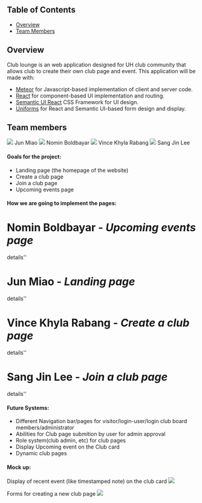 ## Table of Contents
* [Overview](#overview)
* [Team Members](#team-members)

## Overview
Club lounge is an web application designed for UH club community that allows club to create their own club page and event.
This application will be made with:

* [Meteor](https://www.meteor.com/) for Javascript-based implementation of client and server code.
* [React](https://reactjs.org/) for component-based UI implementation and routing.
* [Semantic UI React](https://react.semantic-ui.com/) CSS Framework for UI design.
* [Uniforms](https://uniforms.tools/) for React and Semantic UI-based form design and display.

## Team members
![](https://ca.slack-edge.com/TS7NRJMB7-USNL7176H-27f62c72d972-512)
Jun Miao
![](https://ca.slack-edge.com/TS7NRJMB7-USUE27546-7121d2b6c43a-512)
Nomin Boldbayar
![](https://ca.slack-edge.com/TS7NRJMB7-USSR330BG-e635f9b587c5-512)
Vince Khyla Rabang
![](https://ca.slack-edge.com/TS7NRJMB7-USQ5Z6B5M-74f034795f47-512)
Sang Jin Lee

#### Goals for the project:
* Landing page (the homepage of the website)
* Create a club page
* Join a club page
* Upcoming events page

#### How we are going to implement the pages:
# Nomin Boldbayar - *Upcoming events page*
details''
# Jun Miao - *Landing page*
details''
# Vince Khyla Rabang - *Create a club page*
details''
# Sang Jin Lee - *Join a club page*
details''

#### Future Systems:
* Different Navigation bar/pages for visitor/login-user/login club board members/administrator
* Abilities for Club page submition by user for admin approval
* Role system(club admin, etc) for club pages
* Display Upcoming event on the Club card
* Dynamic club pages

#### Mock up:

Display of recent event (like timestamped note) on the club card
![](http://courses.ics.hawaii.edu/ics314s20/morea/meteor-3/experience-meteor-digits-5-1.png)

Forms for creating a new club page
![](http://courses.ics.hawaii.edu/ics314s20/morea/meteor-3/experience-meteor-digits-4-1.png)

